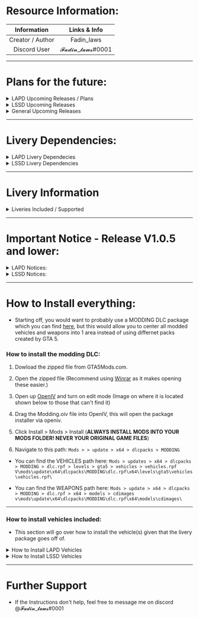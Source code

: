 # Resource Information:

|     Information     |    Links & Info     |
|  :----------------: |   :-------------:   |
|   Creator / Author  |      Fadin_laws     |
|     Discord User    |  𝓕𝓪𝓭𝓲𝓷_𝓵𝓪𝔀𝓼#0001  |

* ***

# Plans for the future:

<details><summary>LAPD Upcoming Releases / Plans</summary>

* [ ] Vehicle pack switch (Removing the support for Ripples legacy pack.
* [ ] Liveries redone to update quality
* [X] Finding a new vehicle pack to replace LAPD Current. 
* [ ] 2011 CVPI Livery Creation
* [ ] 2014 Charger Livery Creation
* [ ] 2018 Charger Livery Creation
* [ ] 2018 Taurus Livery Creation
* [ ] 2018 Durango Livery Creation
* [ ] 2020 Explorer Livery Creation
* [ ] 2020 Tahoe Livery Creation

</details>


<details><summary>LSSD Upcoming Releases</summary>

* [ ] All vehicles in the pack skinned to support LSSD Liveries.
* [ ] Redo the current vehicles to up the quality + desgin of the liveries.
* [ ] 2011 CVPI Livery Creation
* [X] 2014 Charger Livery Creation
* [ ] 2018 Charger Livery Creation
* [ ] 2018 Taurus Livery Creation
* [ ] 2018 Durango Livery Creation
* [ ] 2020 Explorer Livery Creation
* [X] 2020 Tahoe Livery Creation

</details>

<details><summary>General Upcoming Releases</summary>

* Once the liveries are completed, there will also be a SAN ANDREAS version of the LAPD liveries that are being created, this way anyone that wants to use LA based liveries but keep it San Andreas can do that too.
* The liveries will already be placed onto the vehicles supplied in the pack, however, links to the original vehicle pack will also be provided along side 2 folders for the templates + liveries.png files used on the pre-made vehicles.

</details>

* ***

# Livery Dependencies:

<details><summary>LAPD Livery Dependecies</summary>

|    Creator Info      |            Links               |
| :------------------: | :----------------------------: |
|   Vehicle Author     |        [Ripple](https://www.lcpdfr.com/profile/325713-ripple/content/?change_section=1) |
|     Pack Link        |        [Vehicle Pack LCPDFR.com](https://www.lcpdfr.com/downloads/gta5mods/vehiclemodels/25892-els-lspd-legacy-pack/page/2/) |

</details>

<details><summary>LSSD Livery Dependencies</summary>

|    Creator Info      |            Links               |
| :------------------: | :----------------------------: |
|   Vehicle Author     |        [Allen Development](https://www.lcpdfr.com/profile/382698-allen-development/) |
|     Pack Link        |        [Vehicle Pack LCPDFR.com](https://www.lcpdfr.com/downloads/gta5mods/vehiclemodels/41875-whelen-liberty-1-pack-addon-rb-bb/) |

</details>

* ***

# Livery Information

<details><summary>Liveries Included / Supported</summary>

<details><summary>LAPD Liveries</summary>

|  LAPD Vehicles      |    Supported  |
|---------------|---------------|
| 2011 CVPI     |       ✔️     |
| 2014 Tahoe    |       ✔️     |
| 2014 Charger  |       ✔️      |
| 2018 Charger  |       ✔️     |
| 2018 Taurus   |       ✔️     |
| 2020 Explorer |       ✔️      |

</details>

<details><summary>LSSD Liveries</summary>

|  LSSD Vehicles      |    Supported  |
|---------------|---------------|
| 2011 CVPI     |       ❌     |
| 2014 Charger    |       ✔️     |
| 2018 Taurus  |       ❌      |
| 2018 Charger  |       ❌     |
| 2018 Durango   |       ❌     |
| 2020 Explorer |       ❌      |
| 2020 Tahoe |       ✔️      |

</details>

</details>

* ***

# Important Notice - Release V1.0.5 and lower:

<details><summary>LAPD Notices:</summary>

* The 2018 Taurus livery is lower quality than wanted due to the template of the vehicle provided being lower quality than the other vehicles in the pack.
* The 2018 Charger livery is lower quality than wanted due to the template of the vehicle provided being lower quality than the other vehicles in the pack.
  * Update Release V1.1.0 Will have better quality liveries for all vehicles + updated vehicle packs.
  
</details>

<details><summary>LSSD Notices:</summary>

* Currently the only vehicles supported by the liveries are the 2020 tahoe and 2014 charger. In the next coming update, there will be more vehicles supported!

</details>

* ***

# How to Install everything:
* Starting off, you would want to probably use a MODDING DLC package which you can find [here](https://www.gta5-mods.com/misc/modding-dlc-pack-v), but this would allow you to center all modded vehicles and weapons into 1 area instead of using differnet packs created by GTA 5.


### How to install the modding DLC:
1. Dowload the zipped file from GTA5Mods.com.
2. Open the zipped file (Recommend using [Winrar]() as it makes opening these easier.)
3. Open up [OpenIV](https://openiv.com/) and turn on edit mode (Image on where it is located shown below to those that can't find it)

4. Drag the Modding.oiv file into OpenIV, this will open the package installer via openiv.
5. Click Install > Mods > Install (**ALWAYS INSTALL MODS INTO YOUR MODS FOLDER! NEVER YOUR ORIGINAL GAME FILES**)
6. Navigate to this path: ``Mods > > update > x64 > dlcpacks > MODDING``
* You can find the VEHICLES path here: 
``Mods > updates > x64 > dlcpacks > MODDING > dlc.rpf > levels > gta5 > vehicles > vehicles.rpf``
``V\mods\update\x64\dlcpacks\MODDING\dlc.rpf\x64\levels\gta5\vehicles\vehicles.rpf\``

* You can find the WEAPONS path here:
``Mods > update > x64 > dlcpacks > MODDING > dlc.rpf > x64 > models > cdimages``
``v\mods\update\x64\dlcpacks\MODDING\dlc.rpf\x64\models\cdimages\``

* ***

### How to install vehicles included:

* This section will go over how to install the vehicle\(s) given that the livery package goes off of.

<details><summary>How to Install LAPD Vehicles</summary>

1. Download the zipped file provided on [LCPDFR.com](https://www.lcpdfr.com/downloads/gta5mods/vehiclemodels/25892-els-lspd-legacy-pack/page/2/)
2. Navigate to this path in openiv: ``V\mods\update\x64\dlcpacks\MODDING\dlc.rpf\x64\levels\gta5\vehicles\vehicles.rpf\``
3. Drag the vehicles you are wanting (Whether it's Slicktop / Hardtop) into the vehicles.rpf)
4. That's everything, you've installed the vehicles into your GTA 5!

</details>

<details><summary>How to Install LSSD Vehicles</summary>

* This section will go over 2 things, (1) being how to convert the addon version into a REPLACEMENT version; If you want to use ADDON ignore the dropdown section below this message!

<details><summary>How to convert the LSSD Addon vehicles into a replacement pack!</summary>

1. Add the dlc.rpf into your mods folder. \(This way you can open the vehicles with ease)
2. Open the .rpf and navigate to the vehicles - ``\x64\levels\gta5\vehicles\vehicles.rpf\``
3. Find what cars you are wanting to replace SHERIFF and SHERIFF2 
4. Drag them to a folder onto your desktop.
5. Rename the vehicle that you want to replace SHERIFF to look like the dropdown code below 
  * For this demonstration I am going to be using the 2011 CVPI and 2020 Tahoe!
  
<details><summary>2011 CVPI Addon - Replacement</summary>

```css
lib11cvpi.yft → sheriff.yft
lib11cvpi.ytd → sheriff.ytd
lib11cvpi_hi.ytd → sheriff_hi.ytd

ELS file name change: (ELS file location: Folder - ELS
lib11cvpi.xml → sheriff.xml

Anything that is related the vehicle 11cvpirb you want to change to say sheriff
```

</details>

<details><summary>2020 Tahoe Addon - Replacement</summary>

```css
lib20tahoe.yft → sheriff2.yft
lib20tahoe.ytd → sheriff2.ytd
lib20tahoe_hi.ytd → sheriff2_hi.ytd

ELS file name change: (ELS file location: Folder - ELS
lib20tahoe.xml → sheriff2.xml

Anything that is related the vehicle 20tahoerb you want to change to say sheriff2
```

</details>

</details>

* ***

### How to install the addon version of the LSSD vehicle pack - Created by Allen Development:

1. Download the Zipped file provided and open the folder.
2. Whilst on the main directory for the zipped file, the main folders you will need are the ELS files and the lib1pack located in the MODLES DLC folder.
3. Navigate to the following path located below:
```
V\mods\update\x64\dlcpacks\
```
4. Drag the folder ``lib1pack`` into the dlcpack location.
5. Head back to the mods directory and navigate to the following path:
```css
V\mods\update\update.rpf\common\data\dlclist.xml
```
6. After opening the dlclist.xml file __IN EDIT MODE__ type the following line at the bottom under the last dlclist calling.
```css
<Item>dlcpacks:/lib1pack/</Item>
```

</details>

* ***

# Further Support  
  
* If the Instructions don't help, feel free to message me on discord @𝓕𝓪𝓭𝓲𝓷_𝓵𝓪𝔀𝓼#0001
